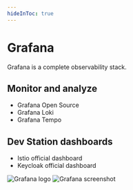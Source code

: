 ```yaml
---
hideInToc: true
---
```

# Grafana

Grafana is a complete observability stack.

## Monitor and analyze

- Grafana Open Source
- Grafana Loki
- Grafana Tempo

## Dev Station dashboards

- Istio official dashboard
- Keycloak official dashboard

![Grafana logo](/guillaume/logos/grafana-logo.png)
![Grafana screenshot](/guillaume/istio-grafana.png)

<!--
Grafana is a complete observability stack that allows you to monitor and analyze metrics, logs and traces.

Grafana Loki = same as prometheus for logs
Grafana Tempo = trace
-->